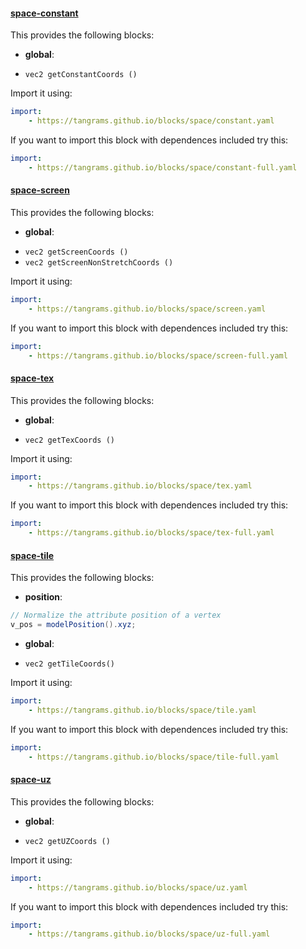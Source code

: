

#### [space-constant](https://github.com/tangrams/blocks/blob/gh-pages/space/constant.yaml)

This provides the following blocks:

- **global**:
 + `vec2 getConstantCoords () `

Import it using:

```yaml
import:
    - https://tangrams.github.io/blocks/space/constant.yaml
```




If you want to import this block with dependences included try this:

```yaml
import:
    - https://tangrams.github.io/blocks/space/constant-full.yaml
```




#### [space-screen](https://github.com/tangrams/blocks/blob/gh-pages/space/screen.yaml)

This provides the following blocks:

- **global**:
 + `vec2 getScreenCoords () `
 + `vec2 getScreenNonStretchCoords () `

Import it using:

```yaml
import:
    - https://tangrams.github.io/blocks/space/screen.yaml
```




If you want to import this block with dependences included try this:

```yaml
import:
    - https://tangrams.github.io/blocks/space/screen-full.yaml
```




#### [space-tex](https://github.com/tangrams/blocks/blob/gh-pages/space/tex.yaml)

This provides the following blocks:

- **global**:
 + `vec2 getTexCoords () `

Import it using:

```yaml
import:
    - https://tangrams.github.io/blocks/space/tex.yaml
```




If you want to import this block with dependences included try this:

```yaml
import:
    - https://tangrams.github.io/blocks/space/tex-full.yaml
```




#### [space-tile](https://github.com/tangrams/blocks/blob/gh-pages/space/tile.yaml)

This provides the following blocks:

- **position**:

```glsl
// Normalize the attribute position of a vertex
v_pos = modelPosition().xyz;
```


- **global**:
 + `vec2 getTileCoords() `

Import it using:

```yaml
import:
    - https://tangrams.github.io/blocks/space/tile.yaml
```




If you want to import this block with dependences included try this:

```yaml
import:
    - https://tangrams.github.io/blocks/space/tile-full.yaml
```




#### [space-uz](https://github.com/tangrams/blocks/blob/gh-pages/space/uz.yaml)

This provides the following blocks:

- **global**:
 + `vec2 getUZCoords () `

Import it using:

```yaml
import:
    - https://tangrams.github.io/blocks/space/uz.yaml
```




If you want to import this block with dependences included try this:

```yaml
import:
    - https://tangrams.github.io/blocks/space/uz-full.yaml
```


